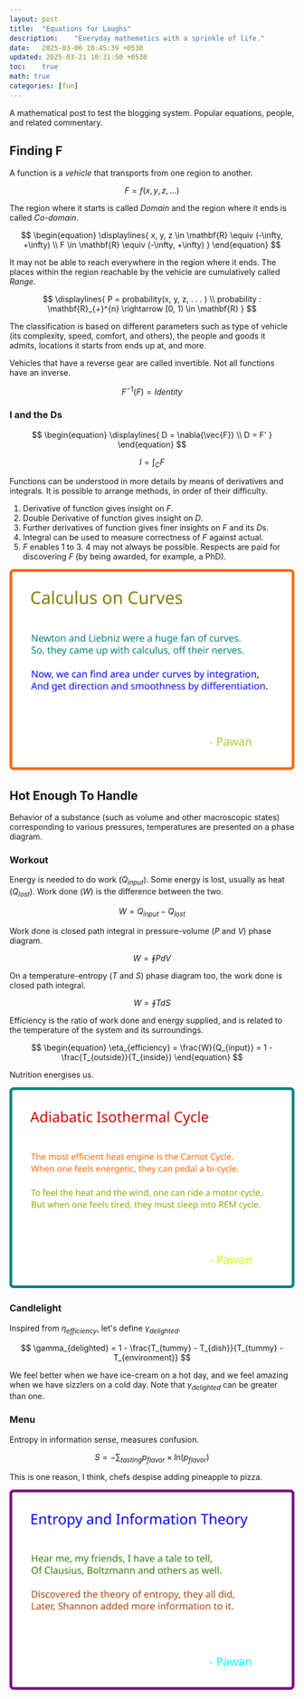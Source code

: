 ```yaml
---
layout: post
title:  "Equations for Laughs"
description:    "Everyday mathematics with a sprinkle of life."
date:   2025-03-06 10:45:39 +0530
updated: 2025-03-21 10:31:50 +0530
toc:    true
math: true
categories: [fun]
---
```


A mathematical post to test the blogging system. Popular equations, people, and related commentary.

## Finding F

A function is a *vehicle* that transports from one region to another.

$$
\begin{equation}
    F = f(x, y, z, . . . )
\end{equation}
$$

The region where it starts is called *Domain* and the region where it ends is called *Co-domain*.

$$
\begin{equation}
    \displaylines{
        x, y, z \in \mathbf{R} \equiv (-\infty, +\infty) \\
        F \in \mathbf{R} \equiv (-\infty, +\infty)
    }
\end{equation}
$$

It may not be able to reach everywhere in the region where it ends. The places within the region reachable by the vehicle are cumulatively called *Range*.

$$
\displaylines{
    P = probability(x, y, z, . . . )  \\
    probability : \mathbf{R}_{+}^{n} \rightarrow [0, 1) \in \mathbf{R}
}
$$

The classification is based on different parameters such as type of vehicle (its complexity, speed, comfort, and others), the people and goods it admits, locations it starts from ends up at, and more.

Vehicles that have a reverse gear are called invertible. Not all functions have an inverse.

$$
\begin{equation}
    F^{-1}(F) = Identity
\end{equation}
$$

### I and the Ds

$$
\begin{equation}
\displaylines{
    D = \nabla{\vec{F}} \\
    D = F'
}
\end{equation}
$$

$$
\begin{equation}
    I = \int_{C} F
\end{equation}
$$

Functions can be understood in more details by means of derivatives and integrals. It is possible to arrange methods, in order of their difficulty.

1. Derivative of function gives insight on $F$.
2. Double Derivative of function gives insight on $D$.
3. Further derivatives of function gives finer insights on $F$ and its $D$s.
4. Integral can be used to measure correctness of $F$ against actual.
5. $F$ enables 1 to 3. 4 may not always be possible. Respects are paid for discovering $F$ (by being awarded, for example, a PhD).

![Calculus on Curves](/assets/img/posts/coc.svg)

## Hot Enough To Handle

Behavior of a substance (such as volume and other macroscopic states) corresponding to various pressures, temperatures are presented on a phase diagram.

### Workout

Energy is needed to do work ($Q_{input}$). Some energy is lost, usually as heat ($Q_{lost}$). Work done ($W$) is the difference between the two.

$$
\begin{equation}
	W = Q_{input} - Q_{lost}
\end{equation}
$$

Work done is closed path integral in pressure-volume ($P$ and $V$) phase diagram.

$$
	W = \oint PdV
$$

On a temperature-entropy ($T$ and $S$) phase diagram too, the work done is closed path integral.

$$
	W = \oint TdS
$$

Efficiency is the ratio of work done and energy supplied, and is related to the temperature of the system and its surroundings.

$$
\begin{equation}
	\eta_{efficiency} = \frac{W}{Q_{input}} = 1 - \frac{T_{outside}}{T_{inside}}
\end{equation}
$$

Nutrition energises us.

![Isothermal-Adiabatic Cycle](/assets/img/posts/aic.svg)

### Candlelight

Inspired from $\eta_{efficiency}$, let's define $\gamma_{delighted}$.

$$
	\gamma_{delighted} = 1 - \frac{T_{tummy} - T_{dish}}{T_{tummy} -T_{environment}}
$$

We feel better when we have ice-cream on a hot day, and we feel amazing when we have sizzlers on a cold day. Note that $\gamma_{delighted}$ can be greater than one.

### Menu

Entropy in information sense, measures confusion.

$$
	S = - \sum_{tasting} p_{flavor} \times ln(p_{flavor})
$$

This is one reason, I think, chefs despise adding pineapple to pizza.

![Entropy and Information Theory](/assets/img/posts/eait.svg)
